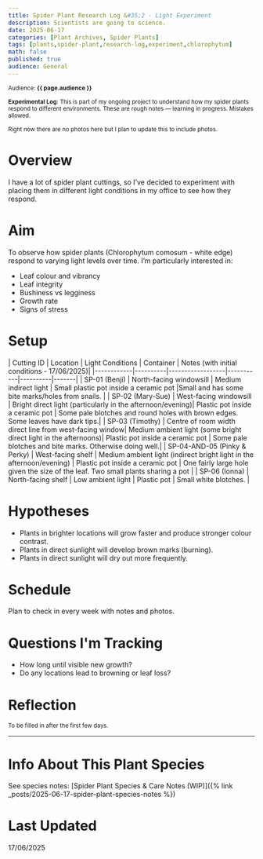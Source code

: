 ```yaml
---
title: Spider Plant Research Log &#35;2 - Light Experiment
description: Scientists are going to science.
date: 2025-06-17 
categories: [Plant Archives, Spider Plants]
tags: [plants,spider-plant,research-log,experiment,chlorophytum]
math: false
published: true
audience: General
---
```

<small>Audience: <b>{{ page.audience }}</b></small>

<small><i class="fas fa-flask"></i> **Experimental Log**: This is part of my ongoing project to understand how my spider plants respond to different environments. These are rough notes — learning in progress. Mistakes allowed.</small>

<small><i class= "fas fa-images"></i> Right now there are no photos here but I plan to update this to include photos.</small>

# Overview

I have a lot of spider plant cuttings, so I’ve decided to experiment with placing them in different light conditions in my office to see how they respond. 

# Aim

To observe how spider plants (Chlorophytum comosum - white edge) respond to varying light levels over time. I’m particularly interested in:

- Leaf colour and vibrancy
- Leaf integrity
- Bushiness vs legginess
- Growth rate
- Signs of stress

# Setup

| Cutting ID | Location | Light Conditions | Container | Notes (with initial conditions - 17/06/2025)|
|------------|----------|------------------|-----------|----------|-------|
| SP-01 (Benji)     | North-facing windowsill | Medium indirect light | Small plastic pot inside a ceramic pot |Small and has some bite marks/holes from snails. |
| SP-02 (Mary-Sue)  | West-facing windowsill | Bright direct light (particularly in the afternoon/evening)| Plastic pot inside a ceramic pot | Some pale blotches and round holes with brown edges. Some leaves have dark tips.|
| SP-03 (Timothy)     | Centre of room width direct line from west-facing window| Medium ambient light (some bright direct light in the afternoons)| Plastic pot inside a ceramic pot | Some pale blotches and bite marks. Otherwise doing well.|
| SP-04-AND-05 (Pinky & Perky) | West-facing shelf | Medium ambient light (indirect bright light in the afternoon/evening) | Plastic pot inside a ceramic pot | One fairly large hole given the size of the leaf. Two small plants sharing a pot |
| SP-06 (Ionna)    | North-facing shelf | Low ambient light | Plastic pot | Small white blotches. |

# Hypotheses

- Plants in brighter locations will grow faster and produce stronger colour contrast.
- Plants in direct sunlight will develop brown marks (burning).
- Plants in direct sunlight will dry out more frequently.

# Schedule

Plan to check in every week with notes and photos.

# Questions I'm Tracking

- How long until visible new growth?
- Do any locations lead to browning or leaf loss?

# Reflection

<small>To be filled in after the first few days.</small>

---

# Info About This Plant Species

See species notes: [Spider Plant Species & Care Notes (WIP)]({% link _posts/2025-06-17-spider-plant-species-notes %})

# Last Updated

17/06/2025